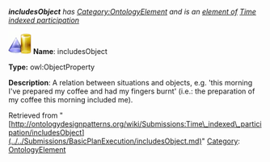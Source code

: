 ___includesObject__ has [Category:OntologyElement](../../Category/OntologyElement.md "Category:OntologyElement") and is an [element of](../../Property/ElementOf.md "Property:ElementOf") [Time indexed participation](../../Submissions/Time_indexed_participation.md "Submissions:Time indexed participation")_


  




[![ObjectProperty](../../images/thumb/c/c3/ObjectProperty.gif/45px-ObjectProperty.gif)](../../Image/ObjectProperty.gif.md "ObjectProperty")
__Name__: includesObject 


__Type:__ owl:ObjectProperty 


__Description__: A relation between situations and objects, e.g. 'this morning I've prepared my coffee and had my fingers burnt' (i.e.: the preparation of my coffee this morning included me). 





Retrieved from "[http://ontologydesignpatterns.org/wiki/Submissions:Time\_indexed\_participation/includesObject](../../Submissions/BasicPlanExecution/includesObject.md)"
 [Category](http://ontologydesignpatterns.org/wiki/Special:Categories "Special:Categories"): [OntologyElement](../../Category/OntologyElement.md "Category:OntologyElement")